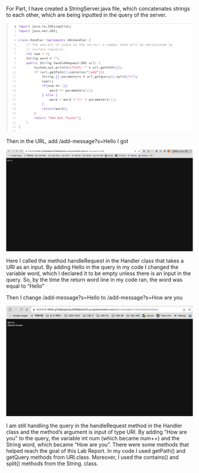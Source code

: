 For Part, I have created a StringServer.java file, which concatenates strings to each other, which are being inputted in the query of the server.

![Image](code.png)

Then in the URL, add /add-message?s=Hello  I got 

![Image](Hello.png)

Here I called the method handleRequest in the Handler class that takes a URI as an input. By adding Hello in the query in my code I changed the variable word, which
I declared it to be empty unless there is an input in the query. So, by the time the return word line in my code ran, the word was equal to “Hello”

Then I change /add-message?s=Hello to /add-message?s=How are you

![Image](Howareyou.png)

I am still handling the query in the handleRequest method in the Handler class and the method’s argument is input of type URI.
By adding "How are you" to the query, the variable int num (which became num++) and the String word, which became “How are you”. There were some methods that helped reach the goal of this Lab Report. In my code I used getPath() and getQuery methods from URI.class. Moreover, I used the contains() and split() methods from the String. class. 
